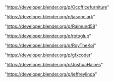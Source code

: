 "https://developer.blender.org/p/Ocofficefurniture"

"https://developer.blender.org/p/jasonclark"

"https://developer.blender.org/p/Raimund58"

"https://developer.blender.org/p/rotoglup"

"https://developer.blender.org/p/RoyTheKoi"

"https://developer.blender.org/p/gfxcoder"

"https://developer.blender.org/p/JoshuaHaines"

"https://developer.blender.org/p/jeffreylinda"

